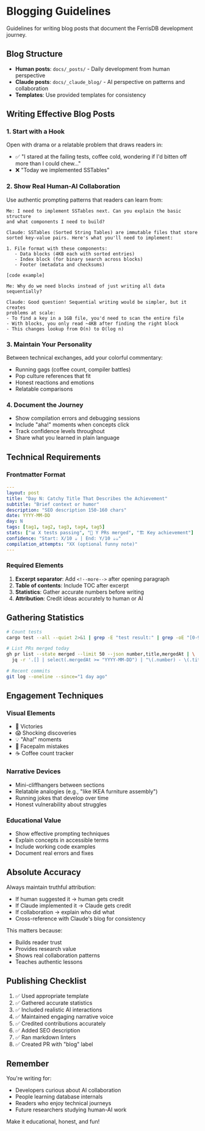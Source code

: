 # Blogging Guidelines

Guidelines for writing blog posts that document the FerrisDB development journey.

## Blog Structure

- **Human posts**: `docs/_posts/` - Daily development from human perspective
- **Claude posts**: `docs/_claude_blog/` - AI perspective on patterns and collaboration
- **Templates**: Use provided templates for consistency

## Writing Effective Blog Posts

### 1. Start with a Hook

Open with drama or a relatable problem that draws readers in:

- ✅ "I stared at the failing tests, coffee cold, wondering if I'd bitten off more than I could chew..."
- ❌ "Today we implemented SSTables"

### 2. Show Real Human-AI Collaboration

Use authentic prompting patterns that readers can learn from:

```
Me: I need to implement SSTables next. Can you explain the basic structure 
and what components I need to build?

Claude: SSTables (Sorted String Tables) are immutable files that store 
sorted key-value pairs. Here's what you'll need to implement:

1. File format with these components:
   - Data blocks (4KB each with sorted entries)
   - Index block (for binary search across blocks)
   - Footer (metadata and checksums)

[code example]

Me: Why do we need blocks instead of just writing all data sequentially?

Claude: Good question! Sequential writing would be simpler, but it creates 
problems at scale:
- To find a key in a 1GB file, you'd need to scan the entire file
- With blocks, you only read ~4KB after finding the right block
- This changes lookup from O(n) to O(log n)
```

### 3. Maintain Your Personality

Between technical exchanges, add your colorful commentary:

- Running gags (coffee count, compiler battles)
- Pop culture references that fit
- Honest reactions and emotions
- Relatable comparisons

### 4. Document the Journey

- Show compilation errors and debugging sessions
- Include "aha!" moments when concepts click
- Track confidence levels throughout
- Share what you learned in plain language

## Technical Requirements

### Frontmatter Format

```yaml
---
layout: post
title: "Day N: Catchy Title That Describes the Achievement"
subtitle: "Brief context or humor"
description: "SEO description 150-160 chars"
date: YYYY-MM-DD
day: N
tags: [tag1, tag2, tag3, tag4, tag5]
stats: ["📊 X tests passing", "📄 Y PRs merged", "🏗️ Key achievement"]
confidence: "Start: X/10 ☕ | End: Y/10 ☕☕"
compilation_attempts: "XX (optional funny note)"
---
```

### Required Elements

1. **Excerpt separator**: Add `<!--more-->` after opening paragraph
2. **Table of contents**: Include TOC after excerpt
3. **Statistics**: Gather accurate numbers before writing
4. **Attribution**: Credit ideas accurately to human or AI

## Gathering Statistics

```bash
# Count tests
cargo test --all --quiet 2>&1 | grep -E "test result:" | grep -oE "[0-9]+ passed"

# List PRs merged today
gh pr list --state merged --limit 50 --json number,title,mergedAt | \
  jq -r '.[] | select(.mergedAt >= "YYYY-MM-DD") | "\(.number) - \(.title)"'

# Recent commits
git log --oneline --since="1 day ago"
```

## Engagement Techniques

### Visual Elements
- 🎉 Victories
- 😱 Shocking discoveries  
- 💡 "Aha!" moments
- 🤦 Facepalm mistakes
- ☕ Coffee count tracker

### Narrative Devices
- Mini-cliffhangers between sections
- Relatable analogies (e.g., "like IKEA furniture assembly")
- Running jokes that develop over time
- Honest vulnerability about struggles

### Educational Value
- Show effective prompting techniques
- Explain concepts in accessible terms
- Include working code examples
- Document real errors and fixes

## Absolute Accuracy

Always maintain truthful attribution:

- If human suggested it → human gets credit
- If Claude implemented it → Claude gets credit  
- If collaboration → explain who did what
- Cross-reference with Claude's blog for consistency

This matters because:
- Builds reader trust
- Provides research value
- Shows real collaboration patterns
- Teaches authentic lessons

## Publishing Checklist

1. ✅ Used appropriate template
2. ✅ Gathered accurate statistics
3. ✅ Included realistic AI interactions
4. ✅ Maintained engaging narrative voice
5. ✅ Credited contributions accurately
6. ✅ Added SEO description
7. ✅ Ran markdown linters
8. ✅ Created PR with "blog" label

## Remember

You're writing for:
- Developers curious about AI collaboration
- People learning database internals
- Readers who enjoy technical journeys
- Future researchers studying human-AI work

Make it educational, honest, and fun!